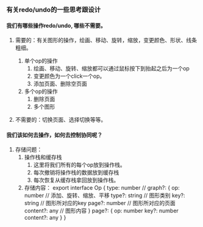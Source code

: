 ### 有关redo/undo的一些思考跟设计
#### 我们有哪些操作redo/undo, 哪些不需要。
1. 需要的：有关图形的操作，绘画、移动、旋转，缩放，变更颜色、形状、线条粗细。
   1. 单个op的操作
      1. 绘画、移动、旋转、缩放都可以通过鼠标按下到抬起之后为一个op
      2. 变更颜色为一个click一个op。
      3. 添加页面、删除空页面
   2. 多个op的操作
      1. 删除页面
      2. 多个图形
   
2. 不需要的：切换页面、选择切换等等。

#### 我们该如何去操作，如何去控制协同呢？
1. 存储问题：
   1. 操作栈和缓存栈
      1. 这里将我们所有的每个op放到操作栈。
      2. 每次撤销将操作栈的数据放到缓存栈
      3. 每次恢复从缓存栈拿回放到操作栈。
   2. 存储内容：
export interface Op {
  type: number // 
  graph?: {
    op: number // 添加、旋转、缩放、平移
    type?: string // 图形类别
    key?: string // 图形所对应的key
    page?: number // 图形所对应的页面
    content?: any // 图形内容
  }
  page?: {
    op: number
    key?: number
    content?: any
  }
}
   

      